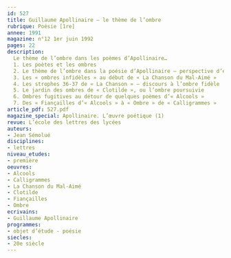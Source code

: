 ```yaml
---
id: 527
title: Guillaume Apollinaire – le thème de l’ombre 
rubrique: Poésie [1re]
annee: 1991
magazine: n°12 1er juin 1992
pages: 22
description: 
  Le thème de l’ombre dans les poèmes d’Apollinaire…
  1. Les poètes et les ombres
  2. Le thème de l’ombre dans la poésie d’Apollinaire – perspective d’ensemble
  3. Les « ombres infidèles » au début de « La Chanson du Mal-Aimé »
  4. Les strophes 36-37 de « La Chanson » – discours à l’ombre fidèle
  5. Le jardin des ombres de « Clotilde », ou l’ombre poursuivie
  6. Ombres fugitives au détour de quelques poèmes d’« Alcools »
  7. Des « Fiançailles d’« Alcools » à « Ombre » de « Calligrammes »
article_pdf: 527.pdf
magazine_special: Apollinaire. L’œuvre poétique (1)
revue: L’école des lettres des lycées
auteurs:
- Jean Sémolué
disciplines:
- lettres
niveau_etudes:
- première
oeuvres:
- Alcools
- Calligrammes
- La Chanson du Mal-Aimé
- Clotilde
- Fiançailles
- Ombre
ecrivains:
- Guillaume Apollinaire
programmes:
- objet d’étude - poésie
siecles:
- 20e siècle
---
```

